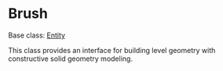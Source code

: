# Brush

Base class: [Entity](Entity.md)

This class provides an interface for building level geometry with constructive solid geometry modeling.

